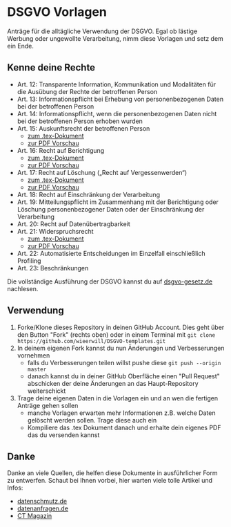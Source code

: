# DSGVO Vorlagen

Anträge für die alltägliche Verwendung der DSGVO. Egal ob lästige Werbung oder ungewollte Verarbeitung, nimm diese Vorlagen und setz dem ein Ende.

## Kenne deine Rechte
- Art. 12: Transparente Information, Kommunikation und Modalitäten für die Ausübung der Rechte der betroffenen Person
- Art. 13: Informationspflicht bei Erhebung von personenbezogenen Daten bei der betroffenen Person
- Art. 14: Informationspflicht, wenn die personenbezogenen Daten nicht bei der betroffenen Person erhoben wurden
- Art. 15: Auskunftsrecht der betroffenen Person
  - [zum .tex-Dokument](Auskunftsersuchen.tex)
  - [zur PDF Vorschau](Auskunftsersuchen.pdf)
- Art. 16: Recht auf Berichtigung
  - [zum .tex-Dokument](Berichtigung.tex)
  - [zur PDF Vorschau](Berichtigung.pdf)
- Art. 17: Recht auf Löschung („Recht auf Vergessenwerden“)
  - [zum .tex-Dokument](Löschung.tex)
  - [zur PDF Vorschau](Löschung.pdf)
- Art. 18: Recht auf Einschränkung der Verarbeitung
- Art. 19: Mitteilungspflicht im Zusammenhang mit der Berichtigung oder Löschung personenbezogener Daten oder der Einschränkung der Verarbeitung
- Art. 20: Recht auf Datenübertragbarkeit
- Art. 21: Widerspruchsrecht
  - [zum .tex-Dokument](Wiederspruch.tex)
  - [zur PDF Vorschau](Wiederspruch.pdf)
- Art. 22: Automatisierte Entscheidungen im Einzelfall einschließlich Profiling
- Art. 23: Beschränkungen

Die vollständige Ausführung der DSGVO kannst du auf [dsgvo-gesetz.de](dsgvo-gesetz.de) nachlesen.

## Verwendung
1. Forke/Klone dieses Repository in deinen GitHub Account. Dies geht über den Button "Fork" (rechts oben) oder in einem Terminal mit ``git clone https://github.com/wieerwill/DSGVO-templates.git``
2. In deinem eigenen Fork kannst du nun Änderungen und Verbesserungen vornehmen
    - falls du Verbesserungen teilen willst pushe diese ``git push --origin master`` 
    - danach kannst du in deiner GitHub Oberfläche einen "Pull Request" abschicken der deine Änderungen an das Haupt-Repository weiterschickt
3. Trage deine eigenen Daten in die Vorlagen ein und an wen die fertigen Anträge gehen sollen
    - manche Vorlagen erwarten mehr Informationen z.B. welche Daten gelöscht werden sollen. Trage diese auch ein
    - Kompiliere das .tex Dokument danach und erhalte dein eigenes PDF das du versenden kannst


## Danke
Danke an viele Quellen, die helfen diese Dokumente in ausführlicher Form zu entwerfen. Schaut bei Ihnen vorbei, hier warten viele tolle Artikel und Infos:
- [datenschmutz.de](www.datenschmutz.de)
- [datenanfragen.de](www.datenanfragen.de)
- [CT Magazin](www.ct.de)
